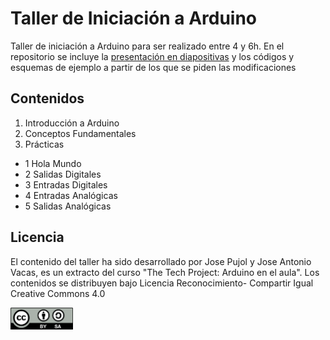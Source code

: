 # Taller de Iniciación a Arduino
Taller de iniciación a Arduino para ser realizado entre 4 y 6h. 
En el repositorio se incluye la [presentación en diapositivas](https://github.com/Josepujol/TallerArduinoIniciacion/blob/master/Taller_Iniciacion_Arduino.pdf) y los códigos y esquemas de ejemplo a partir de los que se piden las modificaciones

## Contenidos
1. Introducción a Arduino
2. Conceptos Fundamentales
3. Prácticas
  - 1 Hola Mundo
  - 2 Salidas Digitales
  - 3 Entradas Digitales
  - 4 Entradas Analógicas
  - 5 Salidas Analógicas
  
## Licencia
El contenido del taller ha sido desarrollado por Jose Pujol y Jose Antonio Vacas, es un extracto del curso "The Tech Project: Arduino en el aula". Los contenidos se distribuyen bajo Licencia Reconocimiento- Compartir Igual Creative Commons 4.0 

<img src="By-sa.png" width="100" align="center">
  
  
